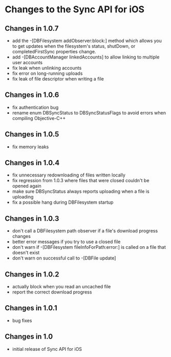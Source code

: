 Changes to the Sync API for iOS
===============================

Changes in 1.0.7
----------------
- add the -[DBFilesystem addObserver:block:] method which allows you to get updates when
  the filesystem's status, shutDown, or completedFirstSync properties change.
- add -[DBAccountManager linkedAccounts] to allow linking to multiple user accounts
- fix leak when unlinking accounts
- fix error on long-running uploads
- fix leak of file descriptor when writing a file

Changes in 1.0.6
----------------
- fix authentication bug
- rename enum DBSyncStatus to DBSyncStatusFlags to avoid errors when compiling
  Objective-C++

Changes in 1.0.5
----------------
- fix memory leaks

Changes in 1.0.4
----------------
- fix unnecessary redownloading of files written locally
- fix regression from 1.0.3 where files that were closed couldn't be opened again
- make sure DBSyncStatus always reports uploading when a file is uploading
- fix a possible hang during DBFilesystem startup

Changes in 1.0.3
----------------
- don't call a DBFilesystem path observer if a file's download progress changes
- better error messages if you try to use a closed file
- don't warn if -[DBFilesystem fileInfoForPath:error:] is called on a file that doesn't exist
- don't warn on successful call to -[DBFile update]

Changes in 1.0.2
----------------
- actually block when you read an uncached file
- report the correct download progress

Changes in 1.0.1
----------------
- bug fixes

Changes in 1.0
--------------
- initial release of Sync API for iOS
